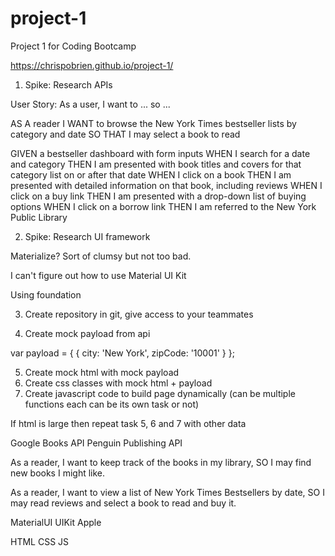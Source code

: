 # project-1
Project 1 for Coding Bootcamp

https://chrispobrien.github.io/project-1/


1. Spike: Research APIs

User Story: As a user, I want to ... so ...

AS A reader
I WANT to browse the New York Times bestseller lists by category and date
SO THAT I may select a book to read

GIVEN a bestseller dashboard with form inputs
WHEN I search for a date and category
THEN I am presented with book titles and covers for that category list on or after that date
WHEN I click on a book
THEN I am presented with detailed information on that book, including reviews
WHEN I click on a buy link
THEN I am presented with a drop-down list of buying options
WHEN I click on a borrow link
THEN I am referred to the New York Public Library

2. Spike: Research UI framework

Materialize? Sort of clumsy but not too bad.

I can't figure out how to use Material UI Kit

Using foundation

3. Create repository in git, give access to your teammates

4. Create mock payload from api

var payload = {
    { city: 'New York', zipCode: '10001' }
};

5. Create mock html with mock payload
6. Create css classes with mock html + payload
7. Create javascript code to build page dynamically (can be multiple functions each can be its own task or not)

If html is large then repeat task 5, 6 and 7 with other data

Google Books API
Penguin Publishing API

As a reader, I want to keep track of the books in my library, SO I may find new books I might like.

As a reader, I want to view a list of New York Times Bestsellers by date, SO I may read reviews and select a book to read and buy it.



MaterialUI
UIKit Apple

HTML
CSS
JS